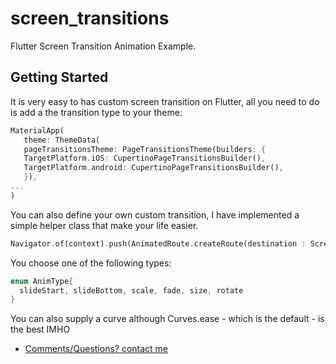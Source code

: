 # screen_transitions

Flutter Screen Transition Animation Example. 

## Getting Started

It is very easy to has custom screen transition on Flutter, all you need to do is add a the transition type to your theme: 

```dart
MaterialApp(
   theme: ThemeData(
   pageTransitionsTheme: PageTransitionsTheme(builders: {
   TargetPlatform.iOS: CupertinoPageTransitionsBuilder(),
   TargetPlatform.android: CupertinoPageTransitionsBuilder(),
   }),
...
)
```

You can also define your own custom transition, I have implemented a simple helper class that make your life easier. 

```dart
Navigator.of(context).push(AnimatedRoute.createRoute(destination : Screen2(), animType: AnimType.slideStart, duration: 450, curve: Curves.ease));
```

You choose one of the following types: 
```dart
enum AnimType{
  slideStart, slideBottom, scale, fade, size, rotate
}
```

You can also supply a curve although Curves.ease - which is the default - is the best IMHO

- [Comments/Questions? contact me](https://www.geromino-apps.com)


